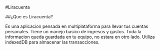 #Liracuenta

##¿Que es Liracuenta?

Es una aplicacion pensada en multiplataforma para llevar tus cuentas personales.
Tiene un manejo basico de ingresos y gastos.
Toda la informacion queda guardada en tu equipo, no estara en otro lado. Utiliza indexedDB para almacenar las transacciones.
